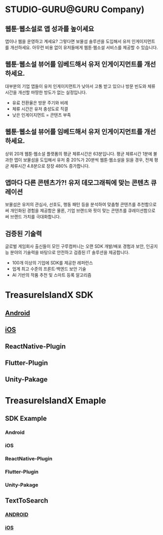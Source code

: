 # STUDIO-GURU@GURU Company)
## 웹툰·웹소설로 앱 성과를 높이세요
앱이나 웹을 운영하고 계세요?
그렇다면 보물섬 솔루션을 도입해서 유저 인게이지먼트를 개선하세요. 아무런 비용 없이 유저들에게 웹툰·웹소설 서비스를 제공할 수 있습니다. 
## 웹툰·웹소설 뷰어를 임베드해서 유저 인게이지먼트를 개선하세요.
대부분의 기업 앱들이 유저 인게이지먼트가 낮아서 고통 받고 있으나 방문 빈도와 체류 시간을 개선할 마땅한 방도가 없는 실정입니다. 
- 유료 전환율은 방문 주기와 비례
- 체류 시간은 유저 충성도로 직결
- 낮은 인게이지먼트 = 콘텐츠 부족
## 웹툰·웹소설 뷰어를 임베드해서 유저 인게이지먼트를 개선하세요.
상위 20개 웹툰·웹소설 플랫폼의 평균 체류시간은 63분입니다. 평균 체류시간 1분에 불과한 앱이 보물섬을 도입해서 유저 중 20%가 20분씩 웹툰·웹소설을 읽을 경우, 전체 평균 체류시간 4.8분으로 장장 480% 증가합니다.
## 앱마다 다른 콘텐츠가?! 유저 데모그래픽에 맞는 콘텐츠 큐레이션
보물섬은 유저의 관심사, 선호도, 행동 패턴 등을 분석하여 맞춤형 콘텐츠를 추천함으로써 개인화된 경험을 제공함은 물론, 기업 브랜드와 핏이 맞는 콘텐츠를 큐레이션함으로써 브랜드 가치를 극대화합니다.
## 검증된 기술력
글로벌 게임회사 출신들이 모인 구루컴퍼니는 오랜 SDK 개발/배포 경험과 보안, 인공지능 분야의 기술력을 바탕으로 안전하고 검증된 IT 솔루션을 제공합니다.
- 100개 이상의 기업에 SDK를 제공한 레퍼런스
- 업계 최고 수준의 프론트·백엔드 보안 기술
- AI 기반의 작품 추천 및 스마트 등록 알고리즘
# TreasureIslandX SDK
## [Android](https://gurucompany.gitbook.io/treasureisland/android-sdk/start)
## [iOS](https://gurucompany.gitbook.io/treasureisland/ios-sdk/start)
## ReactNative-Plugin
## Flutter-Plugin
## Unity-Pakage
# TreasureIslandX Emaple
## SDK Example
### Android
### iOS
### ReactNative-Plugin
### Flutter-Plugin
### Unity-Pakage
## TextToSearch
### [ANDROID](https://github.com/Studio-GURU/TreasureIslandX-Mockup-AOS-TTS)
### [iOS](https://github.com/Studio-GURU/TreasureIslandX-Mockup-iOS-TTS)

